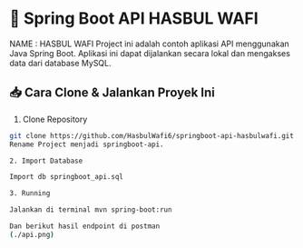 # 🚀 Spring Boot API HASBUL WAFI
NAME : HASBUL WAFI
Project ini adalah contoh aplikasi API menggunakan Java Spring Boot. Aplikasi ini dapat dijalankan secara lokal dan mengakses data dari database MySQL.

## 📥 Cara Clone & Jalankan Proyek Ini

1. Clone Repository

```bash
git clone https://github.com/HasbulWafi6/springboot-api-hasbulwafi.git
Rename Project menjadi springboot-api.

2. Import Database

Import db springboot_api.sql

3. Running

Jalankan di terminal mvn spring-boot:run

Dan berikut hasil endpoint di postman
(./api.png)
